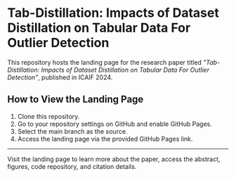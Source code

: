
# Tab-Distillation: Impacts of Dataset Distillation on Tabular Data For Outlier Detection

This repository hosts the landing page for the research paper titled *"Tab-Distillation: Impacts of Dataset Distillation on Tabular Data For Outlier Detection"*, published in ICAIF 2024.

## How to View the Landing Page

1. Clone this repository.
2. Go to your repository settings on GitHub and enable GitHub Pages.
3. Select the main branch as the source.
4. Access the landing page via the provided GitHub Pages link.

---

Visit the landing page to learn more about the paper, access the abstract, figures, code repository, and citation details.
